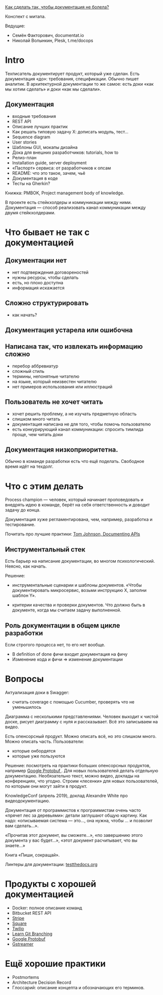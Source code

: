 [Как сделать так, чтобы документация не болела?](https://www.highload.ru/siberia/2019/meetups#2171805)

Конспект с митапа.

Ведущие: 

* Семён Факторович, documentat.io
* Николай Волынкин, Plesk, t.me/docops

# Intro

Техписатель документирует продукт, который уже сделан.
Есть документация «до»: требования, спецификации. Обычно пишет аналитик.
В архитектурной документации то же самое: есть доки «как мы хотим сделать» и доки «как мы сделали».

## Документация

* входные требования
* REST API
* Описание лучших практик
* Как решать типовую задачу Х: дописать модуль, тест...
* Sequence diagram
* User stories
* Шаблоны GUI, мокапы дизайна
* Дока для внешних разработчиков: tutorials, how to
* Релиз-план
* Installation guide, server deployment 
* «Паспорт» сервиса: от разработчиков к опсам
* README: что это такое, зачем, чьё
* Документация в коде
* Тесты на Gherkin?

Книжка: PMBOK, Project management body of knowledge.

В проекте есть стейкхолдеры и коммуникации между ними. Документация — способ реализовать канал коммуникации между двумя стейкхолдерами.

# Что бывает не так с документацией

## Документации нет
* нет подтверждения договореностей
* нужны ресурсы, чтобы сделать
* есть, но плохо доступна
* информация искажается

## Сложно структурировать
* как начать?

## Документация устарела или ошибочна

## Написана так, что извлекать информацию сложно
* перебор аббревиатур
* сложный стиль
* термины, непонятные читателю
* на языке, который неизвестен читателю
* нет примеров использования или иллюстраций

## Пользователь не хочет читать
* хочет решить проблему, а не изучать предметную область
* слишком много читать
* документация написана не для того, чтобы помочь пользователю
* есть конкурирующий канал коммуникации: спросить тимлида проще, чем читать доки

## Документация низкоприоритетна.

Обычно в команде разработки есть что ещё поделать. Свободное время идёт на техдолг.

# Что с этим делать

Process champion — человек, который начинает проповедовать и внедрять идею в команде, берёт на себя ответственность и доводит задачу до конца.

Документация хуже регламентирована, чем, например, разработка и тестирование.

Почитать про лучшие практики: [Tom Johnson, Documenting APIs](https://idratherbewriting.com/learnapidoc/)

## Инструментальный стек

Есть барьер на написание документации, во многом психологический. Неясно, как начать.

Решение:

* инструментальные сценарии и шаблоны документов. «Чтобы документировать микросервис, возьми инструкцию Х, заполни шаблон Y».

* критерии качества и проверки документов. Что должно быть в документе, когда мы считаем задачу выполненной.

## Роль документации в общем цикле разработки

Если строгого процесса нет, то его нет вообще. 

* В definition of done фичи входит документация на фичу
* Изменение кода и фичи => изменение документации

# Вопросы

Актуализация доки в Swagger:
* считать coverage с помощью Cucumber, проверять что не уменьшилось

Диаграмма с несколькими представлениями.
Человек выходит к чистой доске, рисует диаграмму с нуля и рассказывает. Всё это записываем на видео.

Есть опенсорсный продукт. Можно описать всё, но это слишком много. Можно описать часть.
Пользователи:
* которые онбордятся
* которые уже пользуются

Решение: посмотреть на практики больших опенсорсных продуктов, например [Google Protobuf
](https://developers.google.com/protocol-buffers/).
Для новых пользователей делать отдельную документацию. Необязательно текст, можно видео, доклады на конференциях, что угодно.
Строим «лесенки» для новых пользователей, по которым они могут зайти в продукт.

KnowledgeConf (апрель 2019), доклад Alexandre White про видеодокументацию.

Документация от программистов к программистам очень часто «прячет лес за деревьями»: детали заглушают общую картину. Как надо: «описываемая система — это..., она нужна, чтобы ... и позволит вам сделать...».

«Прочитав этот документ, вы сможете...», «по завершению этого документа у вас будет...», «этот документ расчитывает, что вы знаете...»



Книга «Пиши, сокращай».

Линтеры для документации: [testthedocs.org](https://testthedocs.org/index.html)

# Продукты с хорошей документацией

* Docker: полное описание команд
* Bitbucket REST API
* [Stripe](https://stripe.com/docs)
* [Square](https://squareup.com/us/en/developers)
* [Twilio](https://www.twilio.com/docs/)
* [Learn Git Branching](https://learngitbranching.js.org/)
* [Google Protobuf](https://developers.google.com/protocol-buffers/)
* [Gstreamer](https://gstreamer.freedesktop.org/documentation/)

# Ещё хорошие практики

* Postmortems
* Architecture Decision Record
* Глоссарий: описание концепта и обозначающих его терминов.

